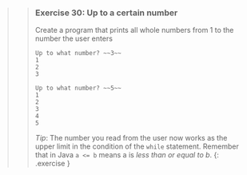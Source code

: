 >>### Exercise 30: Up to a certain number
>>
>>Create a program that prints all whole numbers from 1 to the number the user enters
>>
>>```output
>>Up to what number? ~~3~~
>>1
>>2
>>3
>>```
>>
>>```output
>>Up to what number? ~~5~~
>>1
>>2
>>3
>>4
>>5
>>```
>>
>>*Tip*: The number you read from the user now works as the upper limit in the condition of the `while` statement. Remember that in Java `a <= b` means a is *less than or equal to b*.
>{: .exercise }